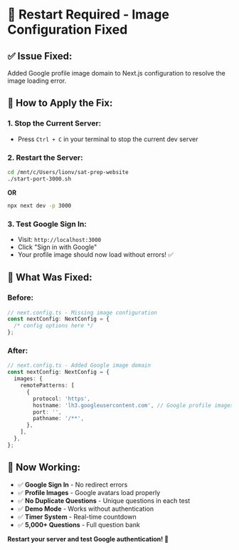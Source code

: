 # 🔄 Restart Required - Image Configuration Fixed

## ✅ **Issue Fixed:**
Added Google profile image domain to Next.js configuration to resolve the image loading error.

## 🚀 **How to Apply the Fix:**

### **1. Stop the Current Server:**
- Press `Ctrl + C` in your terminal to stop the current dev server

### **2. Restart the Server:**
```bash
cd /mnt/c/Users/lionv/sat-prep-website
./start-port-3000.sh
```

**OR**

```bash
npx next dev -p 3000
```

### **3. Test Google Sign In:**
- Visit: `http://localhost:3000`
- Click "Sign in with Google"
- Your profile image should now load without errors! ✅

## 🎯 **What Was Fixed:**

### **Before:**
```typescript
// next.config.ts - Missing image configuration
const nextConfig: NextConfig = {
  /* config options here */
};
```

### **After:**
```typescript
// next.config.ts - Added Google image domain
const nextConfig: NextConfig = {
  images: {
    remotePatterns: [
      {
        protocol: 'https',
        hostname: 'lh3.googleusercontent.com', // Google profile images
        port: '',
        pathname: '/**',
      },
    ],
  },
};
```

## 🎉 **Now Working:**
- ✅ **Google Sign In** - No redirect errors
- ✅ **Profile Images** - Google avatars load properly
- ✅ **No Duplicate Questions** - Unique questions in each test
- ✅ **Demo Mode** - Works without authentication
- ✅ **Timer System** - Real-time countdown
- ✅ **5,000+ Questions** - Full question bank

**Restart your server and test Google authentication! 🚀**
